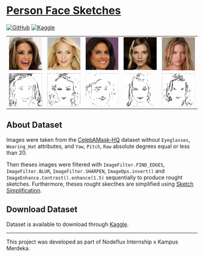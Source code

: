 # [Person Face Sketches](https://www.kaggle.com/datasets/almightyj/person-face-sketches)

[![GitHub](https://img.shields.io/badge/github-%23121011.svg?style=for-the-badge&logo=github&logoColor=white)](https://github.com/Xu-Justin/person-face-sketches) [![Kaggle](https://img.shields.io/badge/Kaggle-035a7d?style=for-the-badge&logo=kaggle&logoColor=white)](https://www.kaggle.com/datasets/almightyj/person-face-sketches)

<table>
  <tr>
    <td><img src="resources/photos/0.jpg"></td>
    <td><img src="resources/photos/1.jpg"></td>
    <td><img src="resources/photos/3.jpg"></td>
    <td><img src="resources/photos/4.jpg"></td>
    <td><img src="resources/photos/5.jpg"></td>
  </tr>
  <tr>
    <td><img src="resources/sketches/0.jpg"></td>
    <td><img src="resources/sketches/1.jpg"></td>
    <td><img src="resources/sketches/3.jpg"></td>
    <td><img src="resources/sketches/4.jpg"></td>
    <td><img src="resources/sketches/5.jpg"></td>
  </tr>
</table>

## About Dataset

Images were taken from the [CelebAMask-HQ](https://github.com/switchablenorms/CelebAMask-HQ) dataset without `Eyeglasses`, `Wearing_Hat` attributes, and `Yaw`, `Pitch`, `Raw` absolute degrees equal or less than 20.

Then theses images were filtered with `ImageFilter.FIND_EDGES`, `ImageFilter.BLUR`, `ImageFilter.SHARPEN`, `ImageOps.invert()` and `ImageEnhance.Contrast().enhance(1.5)` sequentially to produce rought sketches. Furthermore, theses rought skecthes are simplified using [Sketch Simplification](https://esslab.jp/~ess/research/sketch/).

## Download Dataset

Dataset is available to download through [Kaggle](https://www.kaggle.com/datasets/almightyj/person-face-sketches).

---

This project was developed as part of Nodeflux Internship x Kampus Merdeka.
